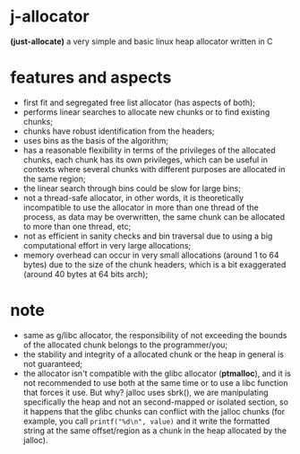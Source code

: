 # j-allocator
__(just-allocate)__
a very simple and basic linux heap allocator written in C

# features and aspects
- first fit and segregated free list allocator (has aspects of both);
- performs linear searches to allocate new chunks or to find existing chunks;
- chunks have robust identification from the headers;
- uses bins as the basis of the algorithm;
- has a reasonable flexibility in terms of the privileges of the allocated chunks, each chunk has its own privileges, which can be useful in contexts where several chunks with different purposes are allocated in the same region;
- the linear search through bins could be slow for large bins;
- not a thread-safe allocator, in other words, it is theoretically incompatible to use the allocator in more than one thread of the process, as data may be overwritten, the same chunk can be allocated to more than one thread, etc;
- not as efficient in sanity checks and bin traversal due to using a big computational effort in very large allocations;
- memory overhead can occur in very small allocations (around 1 to 64 bytes) due to the size of the chunk headers, which is a bit exaggerated (around 40 bytes at 64 bits arch);

# note
- same as g/libc allocator, the responsibility of not exceeding the bounds of the allocated chunk belongs to the programmer/you;
- the stability and integrity of a allocated chunk or the heap in general is not guaranteed;
- the allocator isn't compatible with the glibc allocator (__ptmalloc__), and it is not recommended to use both at the same time or to use a libc function that forces it use. But why? jalloc uses sbrk(), we are manipulating specifically the heap and not an second-mapped or isolated section, so it happens that the glibc chunks can conflict with the jalloc chunks (for example, you call `printf("%d\n", value)` and it write the formatted string at the same offset/region as a chunk in the heap allocated by the jalloc).
